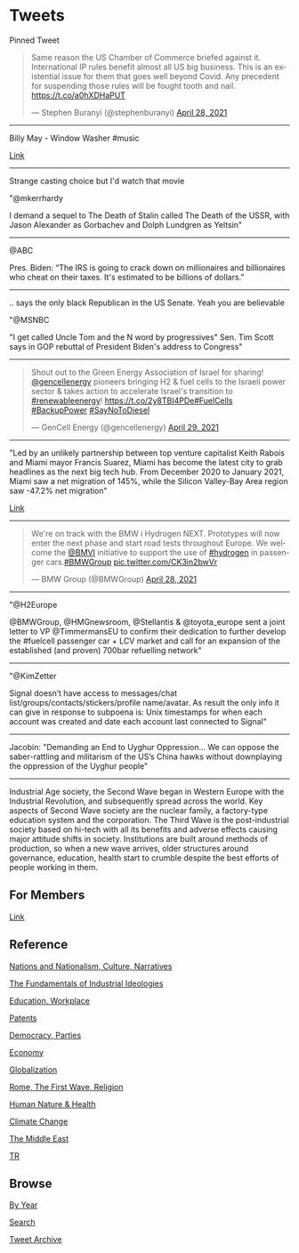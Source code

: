 # Tweets

Pinned Tweet

<blockquote class="twitter-tweet"><p lang="en" dir="ltr">Same reason the US Chamber of Commerce briefed against it. International IP rules benefit almost all US big business. This is an existential issue for them that goes well beyond Covid. Any precedent for suspending those rules will be fought tooth and nail. <a href="https://t.co/a0hXDHaPUT">https://t.co/a0hXDHaPUT</a></p>&mdash; Stephen Buranyi (@stephenburanyi) <a href="https://twitter.com/stephenburanyi/status/1387411798505230343?ref_src=twsrc%5Etfw">April 28, 2021</a></blockquote> <script async src="https://platform.twitter.com/widgets.js" charset="utf-8"></script>

---

Billy May - Window Washer \#music

[Link](https://youtu.be/13xUU9GbMFc)

---

Strange casting choice but I'd watch that movie

"@mkerrhardy

I demand a sequel to The Death of Stalin called The Death of the USSR,
with Jason Alexander as Gorbachev and Dolph Lundgren as Yeltsin"

---

@ABC

Pres. Biden: “The IRS is going to crack down on millionaires and
billionaires who cheat on their taxes. It's estimated to be billions
of dollars.”

---

.. says the only black Republican in the US Senate. Yeah you are
believable

"@MSNBC

"I get called Uncle Tom and the N word by progressives" Sen. Tim Scott
says in GOP rebuttal of President Biden's address to Congress"

---

<blockquote class="twitter-tweet"><p lang="en" dir="ltr">Shout out to the Green Energy Association of Israel for sharing! <a href="https://twitter.com/gencellenergy?ref_src=twsrc%5Etfw">@gencellenergy</a> pioneers bringing H2 &amp; fuel cells to the Israeli power sector &amp; takes action to accelerate Israel&#39;s transition to <a href="https://twitter.com/hashtag/renewableenergy?src=hash&amp;ref_src=twsrc%5Etfw">#renewableenergy</a>! <a href="https://t.co/2y8TBI4PDe">https://t.co/2y8TBI4PDe</a><a href="https://twitter.com/hashtag/FuelCells?src=hash&amp;ref_src=twsrc%5Etfw">#FuelCells</a> <a href="https://twitter.com/hashtag/BackupPower?src=hash&amp;ref_src=twsrc%5Etfw">#BackupPower</a> <a href="https://twitter.com/hashtag/SayNoToDiesel?src=hash&amp;ref_src=twsrc%5Etfw">#SayNoToDiesel</a></p>&mdash; GenCell Energy (@gencellenergy) <a href="https://twitter.com/gencellenergy/status/1387750763800182788?ref_src=twsrc%5Etfw">April 29, 2021</a></blockquote> <script async src="https://platform.twitter.com/widgets.js" charset="utf-8"></script>

---


"Led by an unlikely partnership between top venture capitalist Keith
Rabois and Miami mayor Francis Suarez, Miami has become the latest
city to grab headlines as the next big tech hub. From December 2020 to
January 2021, Miami saw a net migration of 145%, while the Silicon
Valley-Bay Area region saw -47.2% net migration"

[Link](https://www.movebuddha.com/blog/silicon-valley-miami-migration/)

---

<blockquote class="twitter-tweet"><p lang="en" dir="ltr">We&#39;re on track with the BMW i Hydrogen NEXT. Prototypes will now enter the next phase and start road tests throughout Europe. We welcome the <a href="https://twitter.com/BMVI?ref_src=twsrc%5Etfw">@BMVI</a> initiative to support the use of <a href="https://twitter.com/hashtag/hydrogen?src=hash&amp;ref_src=twsrc%5Etfw">#hydrogen</a> in passenger cars.<a href="https://twitter.com/hashtag/BMWGroup?src=hash&amp;ref_src=twsrc%5Etfw">#BMWGroup</a> <a href="https://t.co/CK3in2bwVr">pic.twitter.com/CK3in2bwVr</a></p>&mdash; BMW Group (@BMWGroup) <a href="https://twitter.com/BMWGroup/status/1387360955567382528?ref_src=twsrc%5Etfw">April 28, 2021</a></blockquote> <script async src="https://platform.twitter.com/widgets.js" charset="utf-8"></script>

---

"@H2Europe

@BMWGroup, @HMGnewsroom, @Stellantis & @toyota_europe sent a joint
letter to VP @TimmermansEU to confirm their dedication to further
develop the \#fuelcell passenger car + LCV market and call for an
expansion of the established (and proven) 700bar refuelling
network"

---

"@KimZetter

Signal doesn’t have access to messages/chat
list/groups/contacts/stickers/profile name/avatar. As result the only
info it can give in response to subpoena is: Unix timestamps for when
each account was created and date each account last connected to
Signal"

---

Jacobin: "Demanding an End to Uyghur Oppression... We can oppose the
saber-rattling and militarism of the US’s China hawks without
downplaying the oppression of the Uyghur people"

---

Industrial Age society, the Second Wave began in Western Europe with
the Industrial Revolution, and subsequently spread across the
world. Key aspects of Second Wave society are the nuclear family, a
factory-type education system and the corporation. The Third Wave is
the post-industrial society based on hi-tech with all its benefits and
adverse effects causing major attitude shifts in society. Institutions
are built around methods of production, so when a new wave arrives,
older structures around governance, education, health start to crumble
despite the best efforts of people working in them.

## For Members

[Link](https://thirdwave-members.herokuapp.com)

## Reference

[Nations and Nationalism, Culture, Narratives](/2013/02/nations-and-nationalism.md)

[The Fundamentals of Industrial Ideologies](/2011/04/fundamentals-of-industrial-ideologies.md)

[Education, Workplace](2017/09/education-workplace.md)

[Patents](/2018/09/patents.md)

[Democracy, Parties](/2016/11/democracy.md)

[Economy](/2018/05/economy.md)

[Globalization](/2018/09/globalization.md)

[Rome, The First Wave, Religion](/2017/12/rome.md)

[Human Nature & Health](/2020/07/human-nature.md)

[Climate Change](/2018/12/climate.md)

[The Middle East](/2019/07/middleeast.md)

[TR](../tr)

## Browse

[By Year](years.md)

[Search](search.html)

[Tweet Archive](/tweets/README.md)



